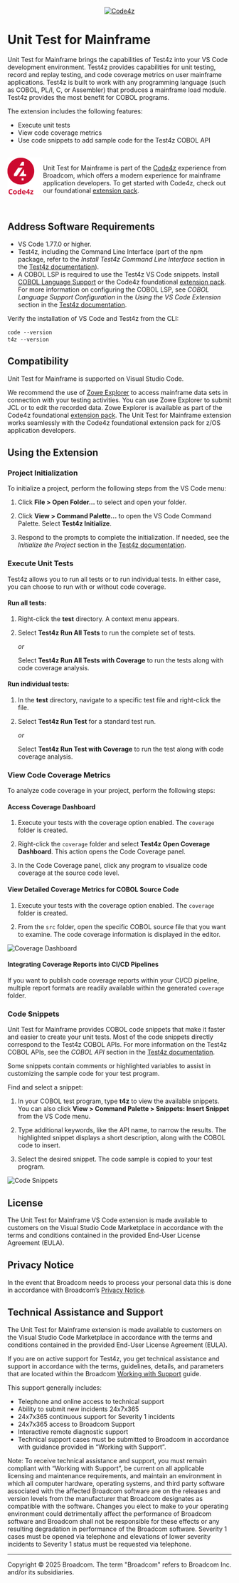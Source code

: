 <div id="header" align="center">

[![Code4z](https://img.shields.io/badge/Code4z-marketplace-cc092f)](https://marketplace.visualstudio.com/search?term=code4z&target=VSCode)

</div>

# Unit Test for Mainframe

Unit Test for Mainframe brings the capabilities of Test4z into your VS Code development environment. Test4z provides capabilities for unit testing, record and replay testing, and code coverage metrics on user mainframe applications. Test4z is built to work with any programming language (such as COBOL, PL/I, C, or Assembler) that produces a mainframe load module. Test4z provides the most benefit for COBOL programs.

The extension includes the following features:
- Execute unit tests
- View code coverage metrics
- Use code snippets to add sample code for the Test4z COBOL API 

<br/>

<img align="left" alt="This extension is part of the Code4z experience" width="80" height="82" src="https://raw.githubusercontent.com/BroadcomMFD/code4z/refs/heads/main/icon5.png" />

Unit Test for Mainframe is part of the [Code4z](https://techdocs.broadcom.com/code4z) experience from Broadcom, which offers a modern experience for mainframe application developers. To get started with Code4z, check out our foundational [extension pack](https://marketplace.visualstudio.com/items?itemName=broadcomMFD.code4z-extension-pack).

<br/>

## Address Software Requirements

  - VS Code 1.77.0 or higher.
  - Test4z, including the Command Line Interface (part of the npm package, refer to the _Install Test4z Command Line Interface_ section in the [Test4z documentation](https://techdocs.broadcom.com/test4z)).
  - A COBOL LSP is required to use the Test4z VS Code snippets. Install [COBOL Language Support](https://marketplace.visualstudio.com/items?itemName=broadcomMFD.cobol-language-support) or the Code4z foundational [extension pack](https://marketplace.visualstudio.com/items?itemName=broadcomMFD.code4z-extension-pack). For more information on configuring the COBOL LSP, see _COBOL Language Support Configuration_ in the _Using the VS Code Extension_ section in the [Test4z documentation](https://techdocs.broadcom.com/test4z).

Verify the installation of VS Code and Test4z from the CLI:

```
code --version
t4z --version
```

## Compatibility

Unit Test for Mainframe is supported on Visual Studio Code.

We recommend the use of [Zowe Explorer](https://marketplace.visualstudio.com/items?itemName=Zowe.vscode-extension-for-zowe) to access mainframe data sets in connection with your testing activities. You can use Zowe Explorer to submit JCL or to edit the recorded data. Zowe Explorer is available as part of the Code4z foundational [extension pack](https://marketplace.visualstudio.com/items?itemName=broadcomMFD.code4z-extension-pack). The Unit Test for Mainframe extension works seamlessly with the Code4z foundational extension pack for z/OS application developers.



## Using the Extension

### Project Initialization

To initialize a project, perform the following steps from the VS Code menu:

1. Click **File > Open Folder...** to select and open your folder.

2. Click **View > Command Palette...** to open the VS Code Command Palette. Select **Test4z Initialize**.

3. Respond to the prompts to complete the initialization. If needed, see the _Initialize the Project_ section in the [Test4z documentation](https://techdocs.broadcom.com/test4z).


### Execute Unit Tests

Test4z allows you to run all tests or to run individual tests. In either case, you can choose to run with or without code coverage.

#### Run all tests:

1. Right-click the **test** directory. 
A context menu appears. 

2. Select **Test4z Run All Tests** to run the complete set of tests.

    _or_

    Select **Test4z Run All Tests with Coverage** to run the tests along with code coverage analysis.

#### Run individual tests:

1. In the **test** directory, navigate to a specific test file and right-click the file.

2. Select **Test4z Run Test** for a standard test run.

    _or_

    Select **Test4z Run Test with Coverage** to run the test along with code coverage analysis.


### View Code Coverage Metrics

To analyze code coverage in your project, perform the following steps:

#### Access Coverage Dashboard

1. Execute your tests with the coverage option enabled. The `coverage` folder is created.

2. Right-click the `coverage` folder and select **Test4z Open Coverage Dashboard**. This action opens the Code Coverage panel.

3. In the Code Coverage panel, click any program to visualize code coverage at the source code level.

#### View Detailed Coverage Metrics for COBOL Source Code

1. Execute your tests with the coverage option enabled. The `coverage` folder is created.

2. From the `src` folder, open the specific COBOL source file that you want to examine. The code coverage information is displayed in the editor.

![Coverage Dashboard](https://raw.githubusercontent.com/BroadcomMFD/unit-test-for-mainframe/main/GIF/CoverageDashboard.gif)

#### Integrating Coverage Reports into CI/CD Pipelines

If you want to publish code coverage reports within your CI/CD pipeline, multiple report formats are readily available within the generated `coverage` folder.

### Code Snippets

Unit Test for Mainframe provides COBOL code snippets that make it faster and easier to create your unit tests. Most of the code snippets directly correspond to the Test4z COBOL APIs. For more information on the Test4z COBOL APIs, see the _COBOL API_ section in the [Test4z documentation](https://techdocs.broadcom.com/test4z).

Some snippets contain comments or highlighted variables to assist in customizing the sample code for your test program.

Find and select a snippet:

1. In your COBOL test program, type **t4z** to view the available snippets. You can also click **View > Command Palette > Snippets: Insert Snippet** from the VS Code menu.

2. Type additional keywords, like the API name, to narrow the results. The highlighted snippet displays a short description, along with the COBOL code to insert.

3. Select the desired snippet. The code sample is copied to your test program.

![Code Snippets](https://raw.githubusercontent.com/BroadcomMFD/unit-test-for-mainframe/main/GIF/CodeSnippets.gif)


## License

The Unit Test for Mainframe VS Code extension is made available to customers on the Visual Studio Code Marketplace in accordance with the terms and conditions contained in the provided End-User License Agreement (EULA).


## Privacy Notice

In the event that Broadcom needs to process your personal data this is done in accordance with Broadcom’s [Privacy Notice](https://www.broadcom.com/company/legal/privacy/policy).

## Technical Assistance and Support

The Unit Test for Mainframe extension is made available to customers on the Visual Studio Code Marketplace in accordance with the terms and conditions contained in the provided End-User License Agreement (EULA).

If you are on active support for Test4z, you get technical assistance and support in accordance with the terms, guidelines, details, and parameters that are located within the Broadcom [Working with Support](https://support.broadcom.com/external/content/release-announcements/CA-Support-Policies/6933) guide.

This support generally includes:

* Telephone and online access to technical support
* Ability to submit new incidents 24x7x365
* 24x7x365 continuous support for Severity 1 incidents
* 24x7x365 access to Broadcom Support
* Interactive remote diagnostic support
* Technical support cases must be submitted to Broadcom in accordance with guidance provided in “Working with Support”.

Note: To receive technical assistance and support, you must remain compliant with “Working with Support”, be current on all applicable licensing and maintenance requirements, and maintain an environment in which all computer hardware, operating systems, and third party software associated with the affected Broadcom software are on the releases and version levels from the manufacturer that Broadcom designates as compatible with the software. Changes you elect to make to your operating environment could detrimentally affect the performance of Broadcom software and Broadcom shall not be responsible for these effects or any resulting degradation in performance of the Broadcom software. Severity 1 cases must be opened via telephone and elevations of lower severity incidents to Severity 1 status must be requested via telephone.


---

Copyright © 2025 Broadcom. The term "Broadcom" refers to Broadcom Inc. and/or its subsidiaries.
